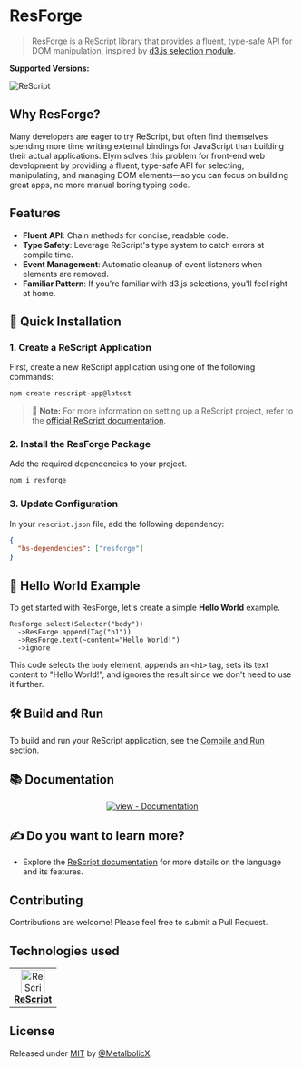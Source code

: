 # ResForge

> ResForge is a ReScript library that provides a fluent, type-safe API for DOM manipulation, inspired by [d3.js selection module](https://github.com/d3/d3-selection).

**Supported Versions:**

![ReScript](https://img.shields.io/badge/ReScript->=11.0.0-blue)

## Why ResForge?

Many developers are eager to try ReScript, but often find themselves spending more time writing external bindings for JavaScript than building their actual applications. Elym solves this problem for front-end web development by providing a fluent, type-safe API for selecting, manipulating, and managing DOM elements—so you can focus on building great apps, no more manual boring typing code.

## Features

* **Fluent API**: Chain methods for concise, readable code.
* **Type Safety**: Leverage ReScript's type system to catch errors at compile time.
* **Event Management**: Automatic cleanup of event listeners when elements are removed.
* **Familiar Pattern**: If you're familiar with d3.js selections, you'll feel right at home.

## 🚀 Quick Installation

### 1. Create a ReScript Application

First, create a new ReScript application using one of the following commands:

```sh
npm create rescript-app@latest
```

> 📝 **Note:** For more information on setting up a ReScript project, refer to the [official ReScript documentation](https://rescript-lang.org/docs/manual/latest/installation).

### 2. Install the ResForge Package

Add the required dependencies to your project.

```sh
npm i resforge
```

### 3. Update Configuration

In your `rescript.json` file, add the following dependency:

```json
{
  "bs-dependencies": ["resforge"]
}
```

## 🙌 Hello World Example

To get started with ResForge, let's create a simple **Hello World** example.

```rescript
ResForge.select(Selector("body"))
  ->ResForge.append(Tag("h1"))
  ->ResForge.text(~content="Hello World!")
  ->ignore
```

This code selects the `body` element, appends an `<h1>` tag, sets its text content to "Hello World!", and ignores the result since we don't need to use it further.

## 🛠 Build and Run

To build and run your ReScript application, see the [Compile and Run](https://metalbolicx.github.io/resforge/#/compile-run) section.

## 📚 Documentation

<div align="center">

[![view - Documentation](https://img.shields.io/badge/view-Documentation-blue?style=for-the-badge)](https://metalbolicx.github.io/resforge/#/api-index)

</div>

## ✍ Do you want to learn more?

* Explore the [ReScript documentation](https://rescript-lang.org/docs/manual/v11.0.0/introduction) for more details on the language and its features.

## Contributing

Contributions are welcome! Please feel free to submit a Pull Request.

## Technologies used

<table style="border: none;">
    <td align="center">
      <a href="https://rescript-lang.org/" target="_blank">
        <img src="https://rescript-lang.org/static/brand/rescript-brandmark.svg" alt="ReScript" width="42" height="42" /><br/>
        <b>ReScript</b><br/>
      </a>
    </td>
  </tr>
</table>

## License

Released under [MIT](/LICENSE) by [@MetalbolicX](https://github.com/MetalbolicX).
